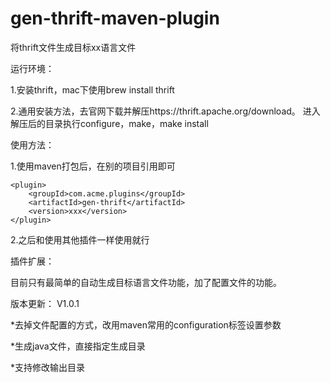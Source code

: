 # gen-thrift-maven-plugin
将thrift文件生成目标xx语言文件

运行环境：

1.安装thrift，mac下使用brew install thrift

2.通用安装方法，去官网下载并解压https://thrift.apache.org/download。
         进入解压后的目录执行configure，make，make install

使用方法：

1.使用maven打包后，在别的项目引用即可

```$xslt
<plugin>
    <groupId>com.acme.plugins</groupId>
    <artifactId>gen-thrift</artifactId>
    <version>xxx</version>
</plugin>
```

2.之后和使用其他插件一样使用就行

插件扩展：

目前只有最简单的自动生成目标语言文件功能，加了配置文件的功能。

版本更新：
V1.0.1

*去掉文件配置的方式，改用maven常用的configuration标签设置参数

*生成java文件，直接指定生成目录

*支持修改输出目录

